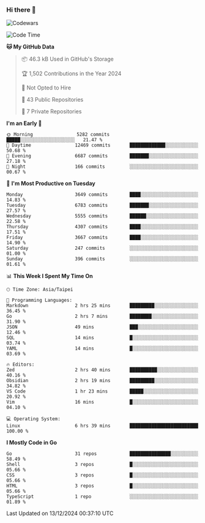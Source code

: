 ### Hi there 👋

![Codewars](https://www.codewars.com/users/omegaatt36/badges/small)

<!--START_SECTION:waka-->
![Code Time](http://img.shields.io/badge/Code%20Time-2%2C932%20hrs%2051%20mins-blue)

**🐱 My GitHub Data** 

> 📦 46.3 kB Used in GitHub's Storage 
 > 
> 🏆 1,502 Contributions in the Year 2024
 > 
> 🚫 Not Opted to Hire
 > 
> 📜 43 Public Repositories 
 > 
> 🔑 7 Private Repositories 
 > 
**I'm an Early 🐤** 

```text
🌞 Morning                5282 commits        █████░░░░░░░░░░░░░░░░░░░░   21.47 % 
🌆 Daytime                12469 commits       █████████████░░░░░░░░░░░░   50.68 % 
🌃 Evening                6687 commits        ███████░░░░░░░░░░░░░░░░░░   27.18 % 
🌙 Night                  166 commits         ░░░░░░░░░░░░░░░░░░░░░░░░░   00.67 % 
```
📅 **I'm Most Productive on Tuesday** 

```text
Monday                   3649 commits        ████░░░░░░░░░░░░░░░░░░░░░   14.83 % 
Tuesday                  6783 commits        ███████░░░░░░░░░░░░░░░░░░   27.57 % 
Wednesday                5555 commits        ██████░░░░░░░░░░░░░░░░░░░   22.58 % 
Thursday                 4307 commits        ████░░░░░░░░░░░░░░░░░░░░░   17.51 % 
Friday                   3667 commits        ████░░░░░░░░░░░░░░░░░░░░░   14.90 % 
Saturday                 247 commits         ░░░░░░░░░░░░░░░░░░░░░░░░░   01.00 % 
Sunday                   396 commits         ░░░░░░░░░░░░░░░░░░░░░░░░░   01.61 % 
```


📊 **This Week I Spent My Time On** 

```text
🕑︎ Time Zone: Asia/Taipei

💬 Programming Languages: 
Markdown                 2 hrs 25 mins       █████████░░░░░░░░░░░░░░░░   36.45 % 
Go                       2 hrs 7 mins        ████████░░░░░░░░░░░░░░░░░   31.90 % 
JSON                     49 mins             ███░░░░░░░░░░░░░░░░░░░░░░   12.46 % 
SQL                      14 mins             █░░░░░░░░░░░░░░░░░░░░░░░░   03.74 % 
YAML                     14 mins             █░░░░░░░░░░░░░░░░░░░░░░░░   03.69 % 

🔥 Editors: 
Zed                      2 hrs 40 mins       ██████████░░░░░░░░░░░░░░░   40.16 % 
Obsidian                 2 hrs 19 mins       █████████░░░░░░░░░░░░░░░░   34.82 % 
VS Code                  1 hr 23 mins        █████░░░░░░░░░░░░░░░░░░░░   20.92 % 
Vim                      16 mins             █░░░░░░░░░░░░░░░░░░░░░░░░   04.10 % 

💻 Operating System: 
Linux                    6 hrs 39 mins       █████████████████████████   100.00 % 
```

**I Mostly Code in Go** 

```text
Go                       31 repos            ███████████████░░░░░░░░░░   58.49 % 
Shell                    3 repos             █░░░░░░░░░░░░░░░░░░░░░░░░   05.66 % 
CSS                      3 repos             █░░░░░░░░░░░░░░░░░░░░░░░░   05.66 % 
HTML                     3 repos             █░░░░░░░░░░░░░░░░░░░░░░░░   05.66 % 
TypeScript               1 repo              ░░░░░░░░░░░░░░░░░░░░░░░░░   01.89 % 
```




 Last Updated on 13/12/2024 00:37:10 UTC
<!--END_SECTION:waka-->

<!--
**omegaatt36/omegaatt36** is a ✨ _special_ ✨ repository because its `README.md` (this file) appears on your GitHub profile.

Here are some ideas to get you started:

- 🔭 I’m currently working on ...
- 🌱 I’m currently learning ...
- 👯 I’m looking to collaborate on ...
- 🤔 I’m looking for help with ...
- 💬 Ask me about ...
- 📫 How to reach me: ...
- 😄 Pronouns: ...
- ⚡ Fun fact: ...
-->
